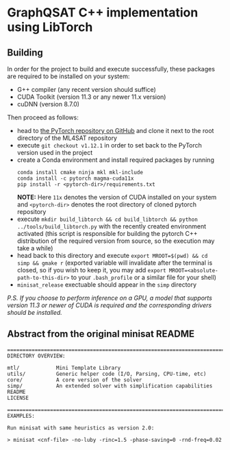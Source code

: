# GraphQSAT C++ implementation using LibTorch

## Building

In order for the project to build and execute successfully, these packages are required to be installed on your system:
- G++ compiler (any recent version should suffice)
- CUDA Toolkit (version 11.3 or any newer 11.x version)
- cuDNN (version 8.7.0)

Then proceed as follows:
- head to [the PyTorch repository on GitHub](https://github.com/pytorch/pytorch) and clone it next to the root directory of the ML4SAT repository
- execute `git checkout v1.12.1` in order to set back to the PyTorch version used in the project
- create a Conda environment and install required packages by running
  ```
  conda install cmake ninja mkl mkl-include
  conda install -c pytorch magma-cuda11x
  pip install -r <pytorch-dir>/requirements.txt
  ```
  **NOTE:** Here `11x` denotes the version of CUDA installed on your system and `<pytorch-dir>` denotes the root directory of cloned pytorch repository
- execute `mkdir build_libtorch && cd build_libtorch && python ../tools/build_libtorch.py` with the recently created environment activated (this script is responsible for building the pytorch C++ distribution of the required version from source, so the execution may take a while)
- head back to this directory and execute `export MROOT=$(pwd) && cd simp && gmake r` (exported variable will invalidate after the terminal is closed, so if you wish to keep it, you may add `export MROOT=<absolute-path-to-this-dir>` to your `.bash_profile` or a similar file for your shell)
- `minisat_release` exectuable should appear in the `simp` directory

*P.S. If you choose to perform inference on a GPU, a model that supports version 11.3 or newer of CUDA is required and the corresponding drivers should be installed.*

## Abstract from the original minisat README

```
================================================================================
DIRECTORY OVERVIEW:

mtl/            Mini Template Library
utils/          Generic helper code (I/O, Parsing, CPU-time, etc)
core/           A core version of the solver
simp/           An extended solver with simplification capabilities
README
LICENSE

================================================================================
EXAMPLES:

Run minisat with same heuristics as version 2.0:

> minisat <cnf-file> -no-luby -rinc=1.5 -phase-saving=0 -rnd-freq=0.02
```
